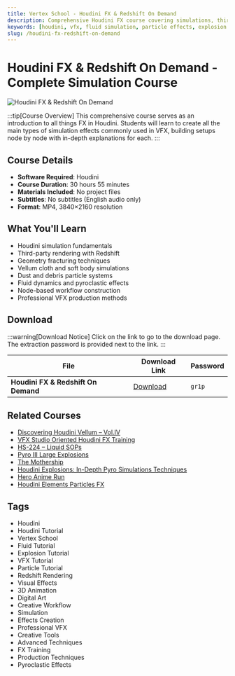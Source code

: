 ```yaml
---
title: Vertex School - Houdini FX & Redshift On Demand
description: Comprehensive Houdini FX course covering simulations, third-party rendering, fracturing, Vellum, dust and debris. Learn to create all main simulation effects commonly used in VFX.
keywords: [houdini, vfx, fluid simulation, particle effects, explosion effects, redshift, houdini tutorial, visual effects, fx training]
slug: /houdini-fx-redshift-on-demand
---
```


<!-- Above is frontmatter Part - generated based on content to meet Google SEO requirements, balancing automation efficiency with Google's E-E-A-T principles -->

# Houdini FX & Redshift On Demand - Complete Simulation Course

![Houdini FX & Redshift On Demand](https://www.gfxcamp.com/wp-content/uploads/2025/09/Vertex-School-Houdini-FX-Redshift-On-Demand.jpg)

:::tip[Course Overview]
This comprehensive course serves as an introduction to all things FX in Houdini. Students will learn to create all the main types of simulation effects commonly used in VFX, building setups node by node with in-depth explanations for each.
:::

## Course Details

- **Software Required**: Houdini
- **Course Duration**: 30 hours 55 minutes
- **Materials Included**: No project files
- **Subtitles**: No subtitles (English audio only)
- **Format**: MP4, 3840×2160 resolution

## What You'll Learn

- Houdini simulation fundamentals
- Third-party rendering with Redshift
- Geometry fracturing techniques
- Vellum cloth and soft body simulations
- Dust and debris particle systems
- Fluid dynamics and pyroclastic effects
- Node-based workflow construction
- Professional VFX production methods

## Download

:::warning[Download Notice]
Click on the link to go to the download page. The extraction password is provided next to the link.
:::

| File | Download Link | Password |
|------|---------------|----------|
| **Houdini FX & Redshift On Demand** | [Download](https://pan.baidu.com/s/1K2iGSGoUySNeU-b5uvmzHg?pwd=gr1p) | `gr1p` |

## Related Courses

- [Discovering Houdini Vellum – Vol.IV](https://www.gfxcamp.com/discovering-houdini-vellum-vol-iv/)
- [VFX Studio Oriented Houdini FX Training](https://www.gfxcamp.com/vfx-studio-oriented-houdini-fx-training/)
- [HS-224 – Liquid SOPs](https://www.gfxcamp.com/hs-224-liquid-sops/)
- [Pyro III Large Explosions](https://www.gfxcamp.com/pyro-iii-large-explosions/)
- [The Mothership](https://www.gfxcamp.com/the-mothership/)
- [Houdini Explosions: In-Depth Pyro Simulations Techniques](https://www.gfxcamp.com/houdini-explosions-in-depth-pyro-simulations-techniques/)
- [Hero Anime Run](https://www.gfxcamp.com/hero-anime-run/)
- [Houdini Elements Particles FX](https://www.gfxcamp.com/houdini-elements-particles-fx/)

## Tags

- Houdini
- Houdini Tutorial
- Vertex School
- Fluid Tutorial
- Explosion Tutorial
- VFX Tutorial
- Particle Tutorial
- Redshift Rendering
- Visual Effects
- 3D Animation
- Digital Art
- Creative Workflow
- Simulation
- Effects Creation
- Professional VFX
- Creative Tools
- Advanced Techniques
- FX Training
- Production Techniques
- Pyroclastic Effects
